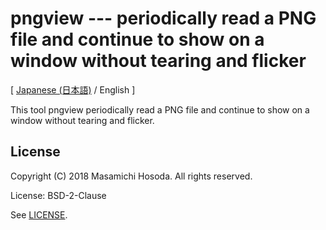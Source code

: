 <!-- -*- coding: utf-8 -*- -->
# pngview --- periodically read a PNG file and continue to show on a window without tearing and flicker

[ [Japanese (日本語)](./README.ja.md) / English ]

This tool pngview periodically read a PNG file and continue to show on a window without tearing and flicker.

## License

Copyright (C) 2018 Masamichi Hosoda. All rights reserved.

License: BSD-2-Clause

See [LICENSE](./LICENSE).
